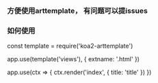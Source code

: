 ### 方便使用arttemplate， 有问题可以提issues

### 如何使用
const template = require('koa2-arttemplate')

app.use(template('views'), {
  extname: '.html'
})

app.use(ctx => {
  ctx.render('index', {
    title: 'title'
  })
})